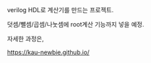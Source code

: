 verilog HDL로 계산기를 만드는 프로젝트.

덧셈/뺄셈/곱셈/나눗셈에 root계산 기능까지 넣을 예정.

자세한 과정은,

https://kau-newbie.github.io/
